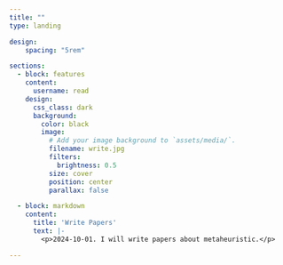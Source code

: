 ```yaml
---
title: ""
type: landing

design:
    spacing: "5rem"

sections:
  - block: features
    content:
      username: read
    design:
      css_class: dark
      background: 
        color: black
        image:
          # Add your image background to `assets/media/`.
          filename: write.jpg
          filters:
            brightness: 0.5
          size: cover
          position: center
          parallax: false

  - block: markdown
    content:
      title: 'Write Papers'
      text: |-
        <p>2024-10-01. I will write papers about metaheuristic.</p>

---
```



